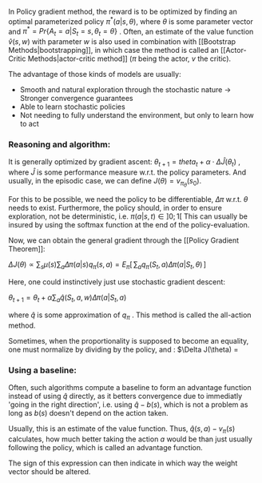In Policy gradient method, the reward is to be optimized by finding an optimal parameterized policy $\pi^*(a | s, \theta)$, where $\theta$ is some parameter vector and $\pi^* = Pr\{A_t = a | S_t = s, \theta_t = \theta\}$ .
Often, an estimate of the value function $\hat{v}(s , w)$ with parameter $w$ is also used in combination with [[Bootstrap Methods|bootstrapping]], in which case the method is called an [[Actor-Critic Methods|actor-critic method]] ($\pi$ being the actor, $v$ the critic).

The advantage of those kinds of models are usually: 
- Smooth and natural exploration through the stochastic nature -> Stronger convergence guarantees
- Able to learn stochastic policies
- Not needing to fully understand the environment, but only to learn how to act
### Reasoning and algorithm:
It is generally optimized by gradient ascent: $\theta_{t + 1} = theta_t + \alpha \cdot \Delta \hat{J}(\theta_t)$ , where $\hat{J}$ is some performance measure w.r.t. the policy parameters.
And usually, in the episodic case, we can define $J(\theta) = v_{\pi_\theta}(s_0)$.

For this to be possible, we need the policy to be differentiable, $\Delta \pi$ w.r.t. $\theta$ needs to exist. 
Furthermore, the policy should, in order to ensure exploration, not be deterministic, i.e. $\pi(a | s, t) \in ]0; 1[$ 
This can usually be insured by using the softmax function at the end of the policy-evaluation.

Now, we can obtain the general gradient through the [[Policy Gradient Theorem]]:

$\Delta J(\theta) \propto \sum_s \mu(s) \sum_a \Delta \pi(a | s) q_\pi (s, a) = E_\pi[ \, \sum_a q_\pi(S_t, a) \Delta \pi(a | S_t, \theta) \,]$  

Here, one could instinctively just use stochastic gradient descent:

$\theta_{t + 1} = \theta_t + \alpha \sum_a \hat{q}(S_t, a, w) \Delta \pi(a | S_t, a)$ 

where $\hat{q}$ is some approximation of  $q_\pi$ .
This method is called the all-action method.

Sometimes, when the proportionality is supposed to become an equality, one must normalize by dividing by the policy, and  :
$\Delta J(\theta) = 
### Using a baseline:


Often, such algorithms compute a baseline to form an advantage function instead of using $\hat{q}$ directly, as it betters convergence due to immediatly 'going in the right direction', i.e. using $\hat{q} - b(s)$, which is not a problem as long as $b(s)$ doesn't depend on the action taken. 

Usually, this is an estimate of the value function. Thus, $\hat{q}(s, a) - v_\pi(s)$ calculates, how much better taking the action $a$ would be than just usually following the policy, which is called an advantage function. 

The sign of this expression can then indicate in which way the weight vector should be altered.